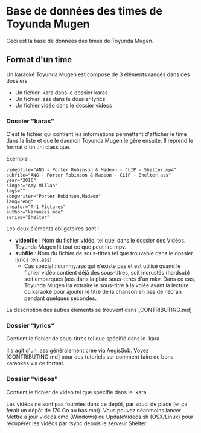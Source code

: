 ﻿# Base de données des times de Toyunda Mugen

Ceci est la base de données des times de Toyunda Mugen. 

## Format d'un time

Un karaoké Toyunda Mugen est composé de 3 éléments rangés dans des dossiers

* Un fichier .kara dans le dossier karas
* Un fichier .ass dans le dossier lyrics
* Un fichier vidéo dans le dossier videos

### Dossier "karas"

C'est le fichier qui contient les informations permettant d'afficher le time dans la liste et que le daemon Toyunda Mugen le gère ensuite. Il reprend le format d'un .ini classique.

Exemple :
```
videofile="ANG - Porter Robinson & Madeon - CLIP - Shelter.mp4"
subfile="ANG - Porter Robinson & Madeon - CLIP - Shelter.ass"
year="2016"
singer="Amy Millan"
tags=""
songwriter="Porter Robinson,Madeon"
lang="eng"
creator="A-1 Pictures"
author="karaokes.moe"
series="Shelter"
```

Les deux éléments obligatoires sont :

* **videofile** : Nom du fichier vidéo, tel quel dans le dossier des Vidéos. Toyunda Mugen lit tout ce que peut lire mpv.
* **subfile** : Nom du fichier de sous-titres tel que trouvable dans le dossier lyrics (en .ass)
	* Cas spécial : dummy.ass qui n'existe pas et est utilisé quand le fichier vidéo contient déjà des sous-titres, soit incrustés (hardsub) soit embarqués (ass dans la piste sous-titres d'un mkv. Dans ce cas, Toyunda Mugen ira extraire le sous-titre à la volée avant la lecture du karaoké pour ajouter le titre de la chanson en bas de l'écran pendant quelques secondes.

La description des autres éléments se trouvent dans [CONTRIBUTING.md]

### Dossier "lyrics"

Contient le fichier de sous-titres tel que spécifié dans le .kara

Il s'agit d'un .ass généralement crée via AegisSub. Voyez [CONTRIBUTING.md] pour des tutoriels sur comment faire de bons karaokés via ce format.

### Dossier "videos"

Contient le fichier de vidéo tel que spécifié dans le .kara

Les vidéos ne sont pas fournies dans ce dépôt, par souci de place (et ça ferait un dépôt de 170 Go au bas mot). Vous pouvez néanmoins lancer Mettre a jour videos.cmd (Windows) ou UpdateVideos.sh (OSX/Linux) pour récupérer les vidéos par rsync depuis le serveur Shelter.

